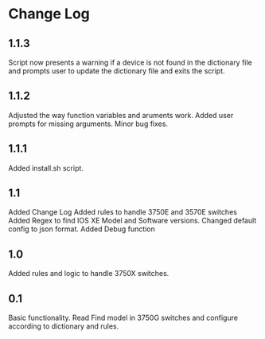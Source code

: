 # Change Log

## 1.1.3
Script now presents a warning if a device is not found in the dictionary file and prompts user to update the dictionary file and exits the script.

## 1.1.2
Adjusted the way function variables and aruments work.
Added user prompts for missing arguments.
Minor bug fixes.

## 1.1.1
Added install.sh script.

## 1.1
Added Change Log
Added rules to handle 3750E and 3570E switches
Added Regex to find IOS XE Model and Software versions.
Changed default config to json format.
Added Debug function

## 1.0
Added rules and logic to handle 3750X switches.

## 0.1
Basic functionality. Read Find model in 3750G switches and configure according to dictionary and rules.
